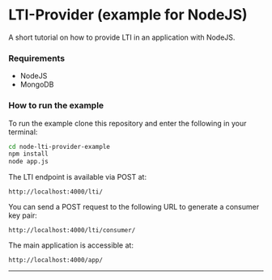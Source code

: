 # LTI-Provider (example for NodeJS)
A short tutorial on how to provide LTI in an application with NodeJS.

### Requirements

* NodeJS
* MongoDB

### How to run the example

To run the example clone this repository and enter the following in your terminal:

```bash
cd node-lti-provider-example
npm install
node app.js
```

The LTI endpoint is available via POST at: <br>
```
http://localhost:4000/lti/
```

You can send a POST request to the following URL to generate a consumer key pair: <br>
```
http://localhost:4000/lti/consumer/
```

The main application is accessible at:
```
http://localhost:4000/app/
```

***
